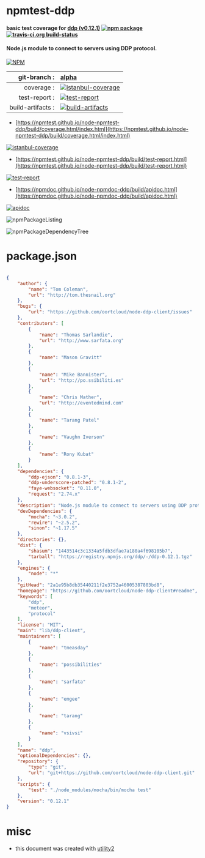 # npmtest-ddp

#### basic test coverage for  [ddp (v0.12.1)](https://github.com/oortcloud/node-ddp-client#readme)  [![npm package](https://img.shields.io/npm/v/npmtest-ddp.svg?style=flat-square)](https://www.npmjs.org/package/npmtest-ddp) [![travis-ci.org build-status](https://api.travis-ci.org/npmtest/node-npmtest-ddp.svg)](https://travis-ci.org/npmtest/node-npmtest-ddp)

#### Node.js module to connect to servers using DDP protocol.

[![NPM](https://nodei.co/npm/ddp.png?downloads=true&downloadRank=true&stars=true)](https://www.npmjs.com/package/ddp)

| git-branch : | [alpha](https://github.com/npmtest/node-npmtest-ddp/tree/alpha)|
|--:|:--|
| coverage : | [![istanbul-coverage](https://npmtest.github.io/node-npmtest-ddp/build/coverage.badge.svg)](https://npmtest.github.io/node-npmtest-ddp/build/coverage.html/index.html)|
| test-report : | [![test-report](https://npmtest.github.io/node-npmtest-ddp/build/test-report.badge.svg)](https://npmtest.github.io/node-npmtest-ddp/build/test-report.html)|
| build-artifacts : | [![build-artifacts](https://npmtest.github.io/node-npmtest-ddp/glyphicons_144_folder_open.png)](https://github.com/npmtest/node-npmtest-ddp/tree/gh-pages/build)|

- [https://npmtest.github.io/node-npmtest-ddp/build/coverage.html/index.html](https://npmtest.github.io/node-npmtest-ddp/build/coverage.html/index.html)

[![istanbul-coverage](https://npmtest.github.io/node-npmtest-ddp/build/screenCapture.buildCi.browser.%252Ftmp%252Fbuild%252Fcoverage.lib.html.png)](https://npmtest.github.io/node-npmtest-ddp/build/coverage.html/index.html)

- [https://npmtest.github.io/node-npmtest-ddp/build/test-report.html](https://npmtest.github.io/node-npmtest-ddp/build/test-report.html)

[![test-report](https://npmtest.github.io/node-npmtest-ddp/build/screenCapture.buildCi.browser.%252Ftmp%252Fbuild%252Ftest-report.html.png)](https://npmtest.github.io/node-npmtest-ddp/build/test-report.html)

- [https://npmdoc.github.io/node-npmdoc-ddp/build/apidoc.html](https://npmdoc.github.io/node-npmdoc-ddp/build/apidoc.html)

[![apidoc](https://npmdoc.github.io/node-npmdoc-ddp/build/screenCapture.buildCi.browser.%252Ftmp%252Fbuild%252Fapidoc.html.png)](https://npmdoc.github.io/node-npmdoc-ddp/build/apidoc.html)

![npmPackageListing](https://npmtest.github.io/node-npmtest-ddp/build/screenCapture.npmPackageListing.svg)

![npmPackageDependencyTree](https://npmtest.github.io/node-npmtest-ddp/build/screenCapture.npmPackageDependencyTree.svg)



# package.json

```json

{
    "author": {
        "name": "Tom Coleman",
        "url": "http://tom.thesnail.org"
    },
    "bugs": {
        "url": "https://github.com/oortcloud/node-ddp-client/issues"
    },
    "contributors": [
        {
            "name": "Thomas Sarlandie",
            "url": "http://www.sarfata.org"
        },
        {
            "name": "Mason Gravitt"
        },
        {
            "name": "Mike Bannister",
            "url": "http://po.ssibiliti.es"
        },
        {
            "name": "Chris Mather",
            "url": "http://eventedmind.com"
        },
        {
            "name": "Tarang Patel"
        },
        {
            "name": "Vaughn Iverson"
        },
        {
            "name": "Rony Kubat"
        }
    ],
    "dependencies": {
        "ddp-ejson": "0.8.1-3",
        "ddp-underscore-patched": "0.8.1-2",
        "faye-websocket": "0.11.0",
        "request": "2.74.x"
    },
    "description": "Node.js module to connect to servers using DDP protocol.",
    "devDependencies": {
        "mocha": "~3.0.2",
        "rewire": "~2.5.2",
        "sinon": "~1.17.5"
    },
    "directories": {},
    "dist": {
        "shasum": "1443514c3c1334a5fdb3dfae7a180a4f698105b7",
        "tarball": "https://registry.npmjs.org/ddp/-/ddp-0.12.1.tgz"
    },
    "engines": {
        "node": "*"
    },
    "gitHead": "2a1e95b8db35440211f2e3752a46005387803bd8",
    "homepage": "https://github.com/oortcloud/node-ddp-client#readme",
    "keywords": [
        "ddp",
        "meteor",
        "protocol"
    ],
    "license": "MIT",
    "main": "lib/ddp-client",
    "maintainers": [
        {
            "name": "tmeasday"
        },
        {
            "name": "possibilities"
        },
        {
            "name": "sarfata"
        },
        {
            "name": "emgee"
        },
        {
            "name": "tarang"
        },
        {
            "name": "vsivsi"
        }
    ],
    "name": "ddp",
    "optionalDependencies": {},
    "repository": {
        "type": "git",
        "url": "git+https://github.com/oortcloud/node-ddp-client.git"
    },
    "scripts": {
        "test": "./node_modules/mocha/bin/mocha test"
    },
    "version": "0.12.1"
}
```



# misc
- this document was created with [utility2](https://github.com/kaizhu256/node-utility2)
